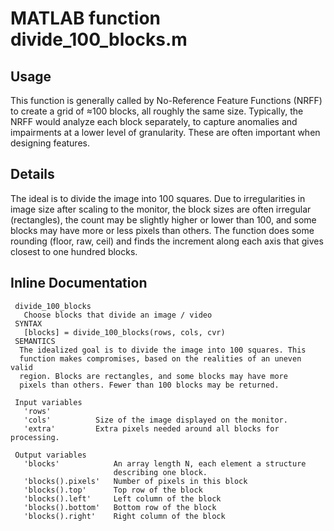 # MATLAB function divide_100_blocks.m


## Usage

This function is generally called by No-Reference Feature Functions (NRFF) to create a grid of ≈100 blocks, all roughly the same size. Typically, the NRFF would analyze each block separately, to capture anomalies and impairments at a lower level of granularity. These are often important when designing features.

## Details

The ideal is to divide the image into 100 squares. Due to irregularities in image size after scaling to the monitor, the block sizes are often irregular (rectangles), the count may be slightly higher or lower than 100, and some blocks may have more or less pixels than others. 
The function does some rounding (floor, raw, ceil) and finds the increment along each axis that gives closest to one hundred blocks.


## Inline Documentation
```text
 divide_100_blocks
   Choose blocks that divide an image / video
 SYNTAX
   [blocks] = divide_100_blocks(rows, cols, cvr)
 SEMANTICS
  The idealized goal is to divide the image into 100 squares. This
  function makes compromises, based on the realities of an uneven valid
  region. Blocks are rectangles, and some blocks may have more
  pixels than others. Fewer than 100 blocks may be returned.

 Input variables
   'rows'
   'cols'          Size of the image displayed on the monitor.
   'extra'         Extra pixels needed around all blocks for processing.

 Output variables
   'blocks'            An array length N, each element a structure 
                       describing one block.
   'blocks().pixels'   Number of pixels in this block
   'blocks().top'      Top row of the block
   'blocks().left'     Left column of the block
   'blocks().bottom'   Bottom row of the block
   'blocks().right'    Right column of the block
```
